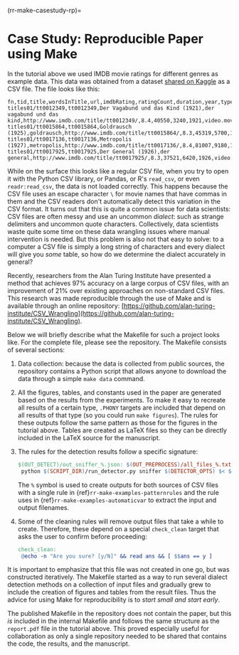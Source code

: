 (rr-make-casestudy-rp)=
# Case Study: Reproducible Paper using Make

In the tutorial above we used IMDB movie ratings for different genres as
example data. This data was obtained from a dataset [shared on
Kaggle](https://www.kaggle.com/orgesleka/imdbmovies#imdb.csv) as a CSV file.
The file looks like this:

```text
fn,tid,title,wordsInTitle,url,imdbRating,ratingCount,duration,year,type,nrOfWins,nrOfNominations,nrOfPhotos,nrOfNewsArticles,nrOfUserReviews,nrOfGenre,Action,Adult,Adventure,Animation,Biography,Comedy,Crime,Documentary,Drama,Family,Fantasy,FilmNoir,GameShow,History,Horror,Music,Musical,Mystery,News,RealityTV,Romance,SciFi,Short,Sport,TalkShow,Thriller,War,Western
titles01/tt0012349,tt0012349,Der Vagabund und das Kind (1921),der vagabund und das kind,http://www.imdb.com/title/tt0012349/,8.4,40550,3240,1921,video.movie,1,0,19,96,85,3,0,0,0,0,0,1,0,0,1,1,0,0,0,0,0,0,0,0,0,0,0,0,0,0,0,0,0,0
titles01/tt0015864,tt0015864,Goldrausch (1925),goldrausch,http://www.imdb.com/title/tt0015864/,8.3,45319,5700,1925,video.movie,2,1,35,110,122,3,0,0,1,0,0,1,0,0,0,1,0,0,0,0,0,0,0,0,0,0,0,0,0,0,0,0,0,0
titles01/tt0017136,tt0017136,Metropolis (1927),metropolis,http://www.imdb.com/title/tt0017136/,8.4,81007,9180,1927,video.movie,3,4,67,428,376,2,0,0,0,0,0,0,0,0,1,0,0,0,0,0,0,0,0,0,0,0,0,1,0,0,0,0,0,0
titles01/tt0017925,tt0017925,Der General (1926),der general,http://www.imdb.com/title/tt0017925/,8.3,37521,6420,1926,video.movie,1,1,53,123,219,3,1,0,1,0,0,1,0,0,0,0,0,0,0,0,0,0,0,0,0,0,0,0,0,0,0,0,0,0
```

While on the surface this looks like a regular CSV file, when you try to open
it with the Python CSV library, or Pandas, or R's ``read_csv``, or even
``readr:read_csv``, the data is not loaded correctly. This happens because the
CSV file uses an escape character ``\`` for movie names that have commas in
them and the CSV readers don't automatically detect this variation in the CSV
format.  It turns out that this is quite a common issue for data scientists:
CSV files are often messy and use an uncommon *dialect*: such as strange delimiters and
uncommon quote characters.  Collectively, data scientists waste quite
some time on these data wrangling issues where manual intervention is needed.
But this problem is also not that easy to solve: to a computer a CSV file is
simply a long string of characters and every dialect will give you *some*
table, so how do we determine the dialect accurately in general?

Recently, researchers from the Alan Turing Institute have presented a method
that achieves 97% accuracy on a large corpus of CSV files, with an improvement
of 21% over existing approaches on non-standard CSV files. This research was
made reproducible through the use of Make and is available through an online
repository:
[https://github.com/alan-turing-institute/CSV_Wrangling](https://github.com/alan-turing-institute/CSV_Wrangling).

Below we will briefly describe what the Makefile for such a project looks
like.  For the complete file, please see the repository. The Makefile consists
of several sections:

1. Data collection: because the data is collected from public sources, the
   repository contains a Python script that allows anyone to download the data
   through a simple ``make data`` command.

2. All the figures, tables, and constants used in the paper are generated
   based on the results from the experiments. To make it easy to recreate all
   results of a certain type, ``.PHONY`` targets are included that depend on
   all results of that type (so you could run ``make figures``). The rules for
   these outputs follow the same pattern as those for the figures in the
   tutorial above.  Tables are created as LaTeX files so they can be directly
   included in the LaTeX source for the manuscript.

3. The rules for the detection results follow a specific signature:

   ```makefile
   $(OUT_DETECT)/out_sniffer_%.json: $(OUT_PREPROCESS)/all_files_%.txt
   	python $(SCRIPT_DIR)/run_detector.py sniffer $(DETECTOR_OPTS) $< $@
   ```

   The ``%`` symbol is used to create outputs for both sources of CSV files
   with a single rule in {ref}`rr-make-examples-patternrules` and the rule 
   uses in {ref}`rr-make-examples-automaticvar` to extract the input and 
   output filenames.

4. Some of the cleaning rules will remove output files that take a while to
   create.  Therefore, these depend on a special ``check_clean`` target that
   asks the user to confirm before proceeding:

   ```makefile
   check_clean:
   	@echo -n "Are you sure? [y/N]" && read ans && [ $$ans == y ]
   ```

It is important to emphasize that this file was not created in one go, but was
constructed iteratively. The Makefile started as a way to run several dialect
detection methods on a collection of input files and gradually grew to include
the creation of figures and tables from the result files. Thus the advice for
using Make for reproducibility is to *start small and start early*.

The published Makefile in the repository does not contain the paper, but this
*is* included in the internal Makefile and follows the same structure as the
``report.pdf`` file in the tutorial above. This proved especially useful for
collaboration as only a single repository needed to be shared that contains
the code, the results, and the manuscript.
